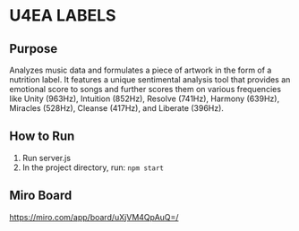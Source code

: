 # U4EA LABELS

## Purpose
Analyzes music data and formulates a piece of artwork in the form of a nutrition label. It features a unique sentimental analysis tool that provides an emotional score to songs and further scores them on various frequencies like Unity (963Hz), Intuition (852Hz), Resolve (741Hz), Harmony (639Hz), Miracles (528Hz), Cleanse (417Hz), and Liberate (396Hz).

## How to Run
1. Run server.js
2. In the project directory, run: `npm start`

## Miro Board
https://miro.com/app/board/uXjVM4QpAuQ=/